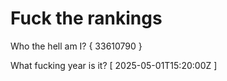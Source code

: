 # Fuck the rankings

Who the hell am I?
{ 33610790 }

What fucking year is it?
[ 2025-05-01T15:20:00Z ]

